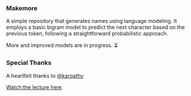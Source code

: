 ### Makemore

A simple repository that generates names using language modeling. It employs a basic bigram model to predict the next character based on the previous token, following a straightforward probabilistic approach.

More and improved models are in progress. ⏳

### Special Thanks

A heartfelt thanks to [@karpathy](https://github.com/karpathy)

[Watch the lecture here](https://www.youtube.com/watch?v=PaCmpygFfXo).

